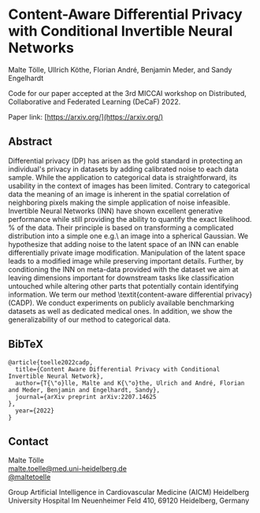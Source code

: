 # Content-Aware Differential Privacy with Conditional Invertible Neural Networks

Malte Tölle, Ullrich Köthe, Florian André, Benjamin Meder, and Sandy Engelhardt

Code for our paper accepted at the 3rd MICCAI workshop on Distributed, Collaborative and Federated Learning (DeCaF) 2022.

Paper link: [https://arxiv.org/](https://arxiv.org/)

## Abstract

Differential privacy (DP) has arisen as the gold standard in protecting an individual's privacy in datasets by adding calibrated noise to each data sample. 
While the application to categorical data is straightforward, its usability in the context of images has been limited. 
Contrary to categorical data the meaning of an image is inherent in the spatial correlation of neighboring pixels making the simple application of noise infeasible.
Invertible Neural Networks (INN) have shown excellent generative performance while still providing the ability to quantify the exact likelihood. % of the data.
Their principle is based on transforming a complicated distribution into a simple one e.g.\ an image into a spherical Gaussian.
We hypothesize that adding noise to the latent space of an INN can enable differentially private image modification.
Manipulation of the latent space leads to a modified image while preserving important details.
Further, by conditioning the INN on meta-data provided with the dataset we aim at leaving dimensions important for downstream tasks like classification untouched while altering other parts that potentially contain identifying information.
We term our method \textit{content-aware differential privacy} (CADP).
We conduct experiments on publicly available benchmarking datasets as well as dedicated medical ones.
In addition, we show the generalizability of our method to categorical data.

## BibTeX

```
@article{toelle2022cadp,
  title={Content Aware Differential Privacy with Conditional Invertible Neural Network},
  author={T{\"o}lle, Malte and K{\"o}the, Ulrich and André, Florian and Meder, Benjamin and Engelhardt, Sandy},
  journal={arXiv preprint arXiv:2207.14625
},
  year={2022}
}
```

## Contact

Malte Tölle  
[malte.toelle@med.uni-heidelberg.de](mailto:malte.toelle@med.uni-heidelberg.de)  
[@maltetoelle](https://twitter.com/maltetoelle)

Group Artificial Intelligence in Cardiovascular Medicine (AICM) 
Heidelberg University Hospital
Im Neuenheimer Feld 410, 69120 Heidelberg, Germany